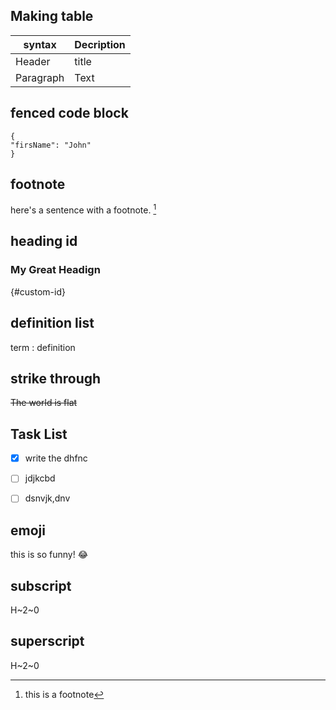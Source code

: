 ## Making table
| syntax | Decription |
| ---------- | ---------- |
| Header | title |
| Paragraph | Text |

## fenced code block
```
{
"firsName": "John"
}
```

## footnote
here's a sentence with a footnote. [^1]
[^1]: this is a footnote

## heading id
### My Great Headign 
{#custom-id}

## definition list
term
: definition

## strike through
~~The world is flat~~

## Task List
- [x] write the dhfnc
- [ ] jdjkcbd
- [ ] dsnvjk,dnv


## emoji
this is so funny! :joy:


## subscript
H~2~0

## superscript
H~2~0
